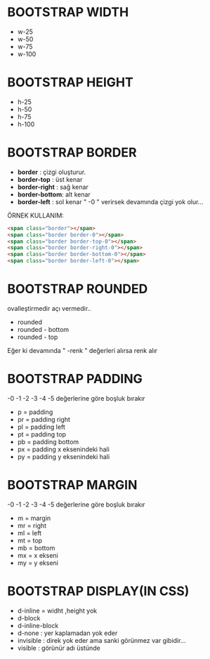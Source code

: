 # BOOTSTRAP WIDTH
- w-25
- w-50
- w-75
- w-100


# BOOTSTRAP HEIGHT
- h-25
- h-50
- h-75
- h-100



# BOOTSTRAP BORDER 
- **border** : çizgi oluşturur.
- **border-top** : üst kenar
- **border-right** : sağ kenar
- **border-bottom**: alt kenar
- **border-left** : sol kenar
" -0 " verirsek devamında çizgi yok olur...

ÖRNEK KULLANIM: 

```HTML
<span class="border"></span>
<span class="border border-0"></span>
<span class="border border-top-0"></span>
<span class="border border-right-0"></span>
<span class="border border-bottom-0"></span>
<span class="border border-left-0"></span>

```

# BOOTSTRAP ROUNDED
ovalleştirmedir açı vermedir..
- rounded
- rounded - bottom 
- rounded - top

Eğer ki devamında " -renk " değerleri alırsa renk alır
# BOOTSTRAP PADDING
-0 -1 -2 -3 -4 -5 değerlerine göre boşluk bırakır
- p = padding
- pr = padding right
- pl = padding left
- pt = padding top
- pb = padding bottom 
- px = padding x eksenindeki hali
- py = padding y eksenindeki hali 

# BOOTSTRAP MARGIN
-0 -1 -2 -3 -4 -5 değerlerine göre boşluk bırakır 
- m = margin 
- mr = right 
- ml = left
- mt = top
- mb = bottom 
- mx = x ekseni  
- my = y ekseni 

# BOOTSTRAP DISPLAY(IN CSS)
- d-inline = widht ,height yok
- d-block 
- d-inline-block
- d-none : yer kaplamadan yok eder 
- invisible : direk yok eder ama sanki görünmez var gibidir...
- visible : görünür adı üstünde

